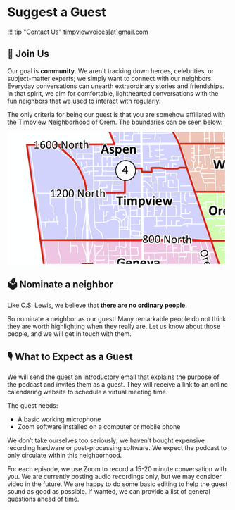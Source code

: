# Suggest a Guest

!!! tip "Contact Us"
    [timpviewvoices[at]gmail.com](mailto:timpviewvoices@gmail.com)

## :tada: Join Us

Our goal is **community**. We aren't tracking down heroes, celebrities, or subject-matter experts; we simply want to connect with our neighbors. Everyday conversations can unearth extraordinary stories and friendships. In that spirit, we aim for comfortable, lighthearted conversations with the fun neighbors that we used to interact with regularly.

The only criteria for being our guest is that you are somehow affiliated with the Timpview Neighborhood of Orem. The boundaries can be seen below:

![Timpview Neighborhood](img/timpview_neighborhood.png)

## :ballot_box: Nominate a neighbor

Like C.S. Lewis, we believe that **there are no ordinary people**.

So nominate a neighbor as our guest! Many remarkable people do not think they are worth highlighting when they really are. Let us know about those people, and we will get in touch with them.

## :studio_microphone: What to Expect as a Guest

We will send the guest an introductory email that explains the purpose of the podcast and invites them as a guest. They will receive a link to an online calendaring website to schedule a virtual meeting time.

The guest needs:

* A basic working microphone
* Zoom software installed on a computer or mobile phone

We don’t take ourselves too seriously; we haven’t bought expensive recording hardware or post-processing software. We expect the podcast to only circulate within this neighborhood.

For each episode, we use Zoom to record a 15-20 minute conversation with you. We are currently posting audio recordings only, but we may consider video in the future. We are happy to do some basic editing to help the guest sound as good as possible. If wanted, we can provide a list of general questions ahead of time.
